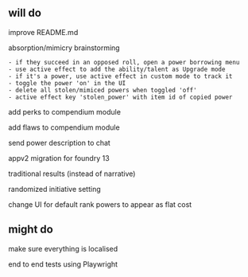 ## will do

improve  README.md

absorption/mimicry brainstorming

    - if they succeed in an opposed roll, open a power borrowing menu
    - use active effect to add the ability/talent as Upgrade mode
    - if it's a power, use active effect in custom mode to track it
    - toggle the power 'on' in the UI
    - delete all stolen/mimiced powers when toggled 'off'
    - active effect key 'stolen_power' with item id of copied power

add perks to compendium module

add flaws to compendium module

send power description to chat

appv2 migration for foundry 13

traditional results (instead of narrative)

randomized initiative setting

change UI for default rank powers to appear as flat cost

## might do

make sure everything is localised

end to end tests using Playwright